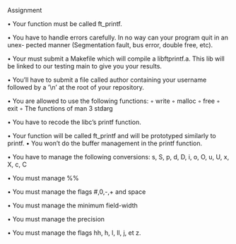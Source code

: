 Assignment

• Your function must be called ft_printf.

• You have to handle errors carefully. In no way can your program quit in an unex- pected manner (Segmentation fault, bus error, double free, etc).

• Your must submit a Makefile which will compile a libftprintf.a. This lib will be linked to our testing main to give you your results.

• You’ll have to submit a file called author containing your username followed by a ’\n’ at the root of your repository.

• You are allowed to use the following functions:
	◦ write
	◦ malloc
	◦ free
	◦ exit
	◦ The functions of man 3 stdarg


• You have to recode the libc’s printf function.

• Your function will be called ft_printf and will be prototyped similarly to printf. • You won’t do the buffer management in the printf function.

• You have to manage the following conversions: s, S, p, d, D, i, o, O, u, U, x, X, c, C

• You must manage %%

• You must manage the flags #,0,-,+ and space

• You must manage the minimum field-width

• You must manage the precision

• You must manage the flags hh, h, l, ll, j, et z.

